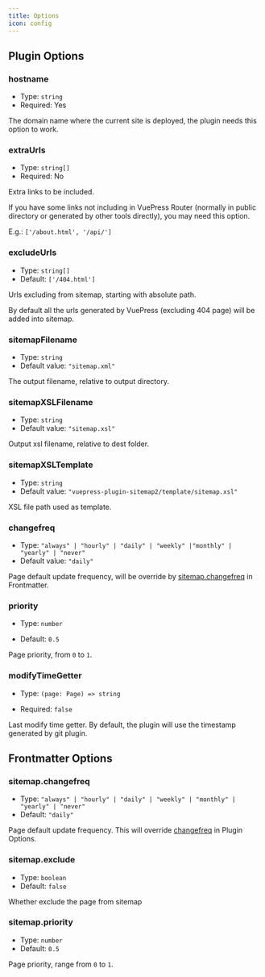 ```yaml
---
title: Options
icon: config
---
```


## Plugin Options

### hostname

- Type: `string`
- Required: Yes

The domain name where the current site is deployed, the plugin needs this option to work.

### extraUrls

- Type: `string[]`
- Required: No

Extra links to be included.

If you have some links not including in VuePress Router (normally in public directory or generated by other tools directly), you may need this option.

E.g.: `['/about.html', '/api/']`

### excludeUrls

- Type: `string[]`
- Default: `['/404.html']`

Urls excluding from sitemap, starting with absolute path.

By default all the urls generated by VuePress (excluding 404 page) will be added into sitemap.

### sitemapFilename

- Type: `string`
- Default value: `"sitemap.xml"`

The output filename, relative to output directory.

### sitemapXSLFilename

- Type: `string`
- Default value: `"sitemap.xsl"`

Output xsl filename, relative to dest folder.

### sitemapXSLTemplate

- Type: `string`
- Default value: `"vuepress-plugin-sitemap2/template/sitemap.xsl"`

XSL file path used as template.

### changefreq

- Type: `"always" | "hourly" | "daily" | "weekly" |"monthly" | "yearly" | "never"`
- Default value: `"daily"`

<!-- markdownlint-disable  MD051 -->

Page default update frequency, will be override by [sitemap.changefreq](#sitemap-changefreq) in Frontmatter.

<!-- markdownlint-enable  MD051 -->

### priority

- Type: `number`

- Default: `0.5`

Page priority, from `0` to `1`.

### modifyTimeGetter

- Type: `(page: Page) => string`

- Required: `false`

Last modify time getter. By default, the plugin will use the timestamp generated by git plugin.

## Frontmatter Options

### sitemap.changefreq

- Type: `"always" | "hourly" | "daily" | "weekly" | "monthly" | "yearly" | "never"`
- Default: `"daily"`

Page default update frequency. This will override [changefreq](#changefreq) in Plugin Options.

### sitemap.exclude

- Type: `boolean`
- Default: `false`

Whether exclude the page from sitemap

### sitemap.priority

- Type: `number`
- Default: `0.5`

Page priority, range from `0` to `1`.
